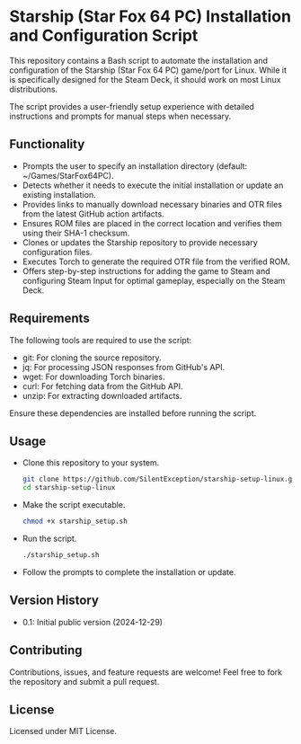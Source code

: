 # Starship (Star Fox 64 PC) Installation and Configuration Script

This repository contains a Bash script to automate the installation and configuration of the Starship (Star Fox 64 PC) game/port for Linux. While it is specifically designed for the Steam Deck, it should work on most Linux distributions.

The script provides a user-friendly setup experience with detailed instructions and prompts for manual steps when necessary.

## Functionality

* Prompts the user to specify an installation directory (default: ~/Games/StarFox64PC).
* Detects whether it needs to execute the initial installation or update an existing installation.
* Provides links to manually download necessary binaries and OTR files from the latest GitHub action artifacts.
* Ensures ROM files are placed in the correct location and verifies them using their SHA-1 checksum.
* Clones or updates the Starship repository to provide necessary configuration files.
* Executes Torch to generate the required OTR file from the verified ROM.
* Offers step-by-step instructions for adding the game to Steam and configuring Steam Input for optimal gameplay, especially on the Steam Deck.

## Requirements

The following tools are required to use the script:
* git: For cloning the source repository.
* jq: For processing JSON responses from GitHub's API.
* wget: For downloading Torch binaries.
* curl: For fetching data from the GitHub API.
* unzip: For extracting downloaded artifacts.

Ensure these dependencies are installed before running the script.

## Usage

* Clone this repository to your system.
  ```bash
  git clone https://github.com/SilentException/starship-setup-linux.git
  cd starship-setup-linux
  ```
* Make the script executable.
  ```bash
  chmod +x starship_setup.sh
  ```
* Run the script.
  ```bash
  ./starship_setup.sh
  ```
* Follow the prompts to complete the installation or update.

## Version History

* 0.1: Initial public version (2024-12-29)

## Contributing

Contributions, issues, and feature requests are welcome! Feel free to fork the repository and submit a pull request.

## License

Licensed under MIT License.
